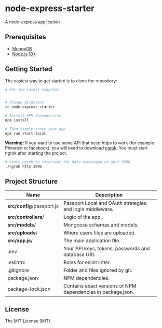 node-express-starter
=======================

A node-express application


Prerequisites
-------------

- [MongoDB](https://www.mongodb.com/download-center/community)
- [Node.js 10+](http://nodejs.org)


Getting Started
---------------

The easiest way to get started is to clone the repository:

```bash
# Get the latest snapshot


# Change directory
cd node-express-starter

# Install NPM dependencies
npm install

# Then simply start your app
npm run start:local
```

**Warning:** If you want to use some API that need https to work (for example Pinterest or facebook),
you will need to download [ngrok](https://ngrok.com/).
You must start ngrok after starting the project.

```bash
# start ngrok to intercept the data exchanged on port 5000
./ngrok http 3000
```
Project Structure 
-----------------

| Name                               | Description                                                  |
| ---------------------------------- | ------------------------------------------------------------ |
| **src/config**/passport.js         | Passport Local and OAuth strategies, and login middleware.   | 
| **src/controllers**/               | Logic of the app.                                            |
| **src/models**/                    | Mongoose schemas and models.                                 |
| **src/uploads**/                   | Where users files are uploaded.                              |
| **src/app.js**/                    | The main application file.                                   |
| .env                               | Your API keys, tokens, passwords and database URI.           |
| .eslintrc                          | Rules for eslint linter.                                     |
| .gitignore                         | Folder and files ignored by git.                             |
| package.json                       | NPM dependencies.                                            |
| package-lock.json                  | Contains exact versions of NPM dependencies in package.json. |


License
-------

The MIT License (MIT)
